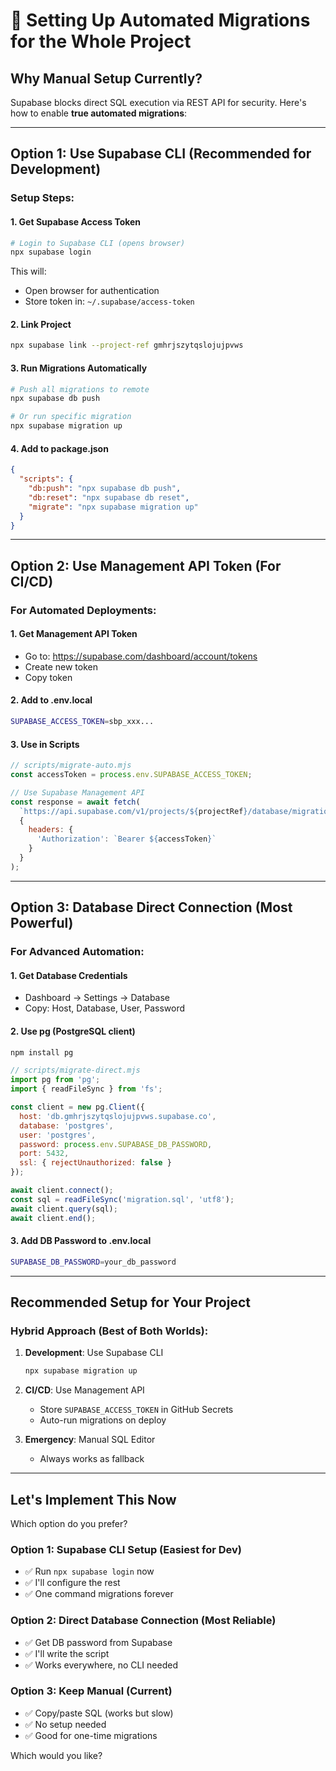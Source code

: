 # 🚀 Setting Up Automated Migrations for the Whole Project

## Why Manual Setup Currently?

Supabase blocks direct SQL execution via REST API for security. Here's how to enable **true automated migrations**:

---

## Option 1: Use Supabase CLI (Recommended for Development)

### Setup Steps:

#### 1. Get Supabase Access Token
```bash
# Login to Supabase CLI (opens browser)
npx supabase login
```

This will:
- Open browser for authentication
- Store token in: `~/.supabase/access-token`

#### 2. Link Project
```bash
npx supabase link --project-ref gmhrjszytqslojujpvws
```

#### 3. Run Migrations Automatically
```bash
# Push all migrations to remote
npx supabase db push

# Or run specific migration
npx supabase migration up
```

#### 4. Add to package.json
```json
{
  "scripts": {
    "db:push": "npx supabase db push",
    "db:reset": "npx supabase db reset",
    "migrate": "npx supabase migration up"
  }
}
```

---

## Option 2: Use Management API Token (For CI/CD)

### For Automated Deployments:

#### 1. Get Management API Token
- Go to: https://supabase.com/dashboard/account/tokens
- Create new token
- Copy token

#### 2. Add to .env.local
```bash
SUPABASE_ACCESS_TOKEN=sbp_xxx...
```

#### 3. Use in Scripts
```javascript
// scripts/migrate-auto.mjs
const accessToken = process.env.SUPABASE_ACCESS_TOKEN;

// Use Supabase Management API
const response = await fetch(
  `https://api.supabase.com/v1/projects/${projectRef}/database/migrations`,
  {
    headers: {
      'Authorization': `Bearer ${accessToken}`
    }
  }
);
```

---

## Option 3: Database Direct Connection (Most Powerful)

### For Advanced Automation:

#### 1. Get Database Credentials
- Dashboard → Settings → Database
- Copy: Host, Database, User, Password

#### 2. Use pg (PostgreSQL client)
```bash
npm install pg
```

```javascript
// scripts/migrate-direct.mjs
import pg from 'pg';
import { readFileSync } from 'fs';

const client = new pg.Client({
  host: 'db.gmhrjszytqslojujpvws.supabase.co',
  database: 'postgres',
  user: 'postgres',
  password: process.env.SUPABASE_DB_PASSWORD,
  port: 5432,
  ssl: { rejectUnauthorized: false }
});

await client.connect();
const sql = readFileSync('migration.sql', 'utf8');
await client.query(sql);
await client.end();
```

#### 3. Add DB Password to .env.local
```bash
SUPABASE_DB_PASSWORD=your_db_password
```

---

## Recommended Setup for Your Project

### Hybrid Approach (Best of Both Worlds):

1. **Development**: Use Supabase CLI
   ```bash
   npx supabase migration up
   ```

2. **CI/CD**: Use Management API
   - Store `SUPABASE_ACCESS_TOKEN` in GitHub Secrets
   - Auto-run migrations on deploy

3. **Emergency**: Manual SQL Editor
   - Always works as fallback

---

## Let's Implement This Now

Which option do you prefer?

### Option 1: Supabase CLI Setup (Easiest for Dev)
- ✅ Run `npx supabase login` now
- ✅ I'll configure the rest
- ✅ One command migrations forever

### Option 2: Direct Database Connection (Most Reliable)
- ✅ Get DB password from Supabase
- ✅ I'll write the script
- ✅ Works everywhere, no CLI needed

### Option 3: Keep Manual (Current)
- ✅ Copy/paste SQL (works but slow)
- ✅ No setup needed
- ✅ Good for one-time migrations

Which would you like?
